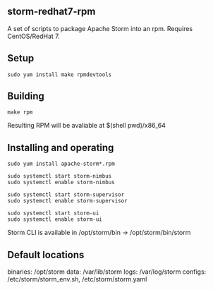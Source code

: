 storm-redhat7-rpm
---------
A set of scripts to package Apache Storm into an rpm.
Requires CentOS/RedHat 7.

Setup
-----
    sudo yum install make rpmdevtools

Building
--------
    make rpm

Resulting RPM will be avaliable at $(shell pwd)/x86_64

Installing and operating
------------------------
    sudo yum install apache-storm*.rpm

    sudo systemctl start storm-nimbus
    sudo systemctl enable storm-nimbus

    sudo systemctl start storm-supervisor
    sudo systemctl enable storm-supervisor

    sudo systemctl start storm-ui
    sudo systemctl enable storm-ui

Storm CLI is available in /opt/storm/bin -> /opt/storm/bin/storm

Default locations
-----------------
binaries: /opt/storm
data:     /var/lib/storm
logs:     /var/log/storm
configs:  /etc/storm/storm_env.sh, /etc/storm/storm.yaml